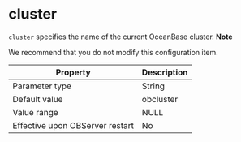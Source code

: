 cluster 
============================

`cluster` specifies the name of the current OceanBase cluster. 
**Note**

We recommend that you do not modify this configuration item.


|          **Property**           | **Description** |
|---------------------------------|-----------------|
| Parameter type                  | String          |
| Default value                   | obcluster       |
| Value range                     | NULL            |
| Effective upon OBServer restart | No              |



